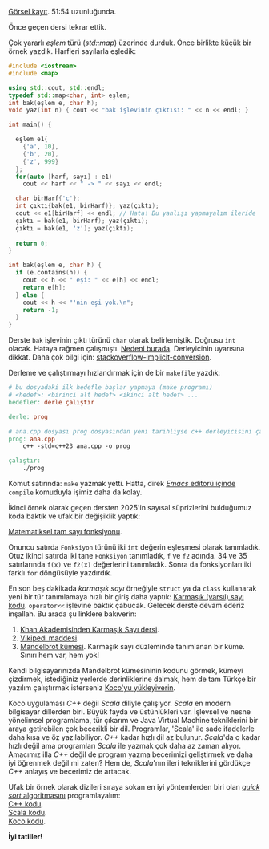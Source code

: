 [Görsel kayıt](https://drive.google.com/file/d/1zwkZlNUy0wBKcLLF9hJN__ogHwUnTavp/view). 51:54 uzunluğunda.   

Önce geçen dersi tekrar ettik.  

Çok yararlı *eşlem* türü (*std::map*) üzerinde durduk. Önce birlikte küçük bir örnek yazdık. Harfleri sayılarla eşledik:
```c++
#include <iostream>
#include <map>

using std::cout, std::endl;
typedef std::map<char, int> eşlem;
int bak(eşlem e, char h);
void yaz(int n) { cout << "bak işlevinin çıktısı: " << n << endl; }

int main() {

  eşlem e1{
    {'a', 10},
    {'b', 20},
    {'z', 999}
  };
  for(auto [harf, sayı] : e1)
    cout << harf << " -> " << sayı << endl;

  char birHarf{'c'};
  int çıktı{bak(e1, birHarf)}; yaz(çıktı);
  cout << e1[birHarf] << endl; // Hata! Bu yanlışı yapmayalım ileride
  çıktı = bak(e1, birHarf); yaz(çıktı);
  çıktı = bak(e1, 'z'); yaz(çıktı);
  
  return 0;
}

int bak(eşlem e, char h) {
  if (e.contains(h)) {
    cout << h << " eşi: " << e[h] << endl;
    return e[h];
  } else {
    cout << h << "'nin eşi yok.\n";
    return -1;
  }
}
```

Derste `bak` işlevinin çıktı türünü `char` olarak belirlemiştik. Doğrusu `int` olacak. Hataya rağmen çalışmıştı. [Nedeni burada](https://www.sololearn.com/en/compiler-playground/cjfGIRFAb144). Derleyicinin uyarısına dikkat. Daha çok bilgi için: [stackoverflow-implicit-conversion](https://stackoverflow.com/questions/48650685/c-implicit-conversion-of-int-to-char).  

Derleme ve çalıştırmayı hızlandırmak için de bir `makefile` yazdık:
```Makefile
# bu dosyadaki ilk hedefle başlar yapmaya (make programı)
# <hedef>: <birinci alt hedef> <ikinci alt hedef> ...
hedefler: derle çalıştır

derle: prog

# ana.cpp dosyası prog dosyasından yeni tarihliyse c++ derleyicisini çağırır:
prog: ana.cpp
	c++ -std=c++23 ana.cpp -o prog

çalıştır:
	./prog
```

Komut satırında: `make` yazmak yetti. Hatta, direk [*Emacs* editorü içinde](https://www.gnu.org/software/emacs/) `compile` komuduyla işimiz daha da kolay. 

İkinci örnek olarak geçen dersten 2025'in sayısal süprizlerini bulduğumuz koda baktık ve ufak bir değişiklik yaptık:  

[Matematiksel tam sayı fonksiyonu](https://onlinegdb.com/37o_p7vq3).   

Onuncu satırda `Fonksiyon` türünü iki `int` değerin eşleşmesi olarak tanımladık. Otuz ikinci satırda iki tane `Fonksiyon` tanımladık, `f` ve `f2` adında. 34 ve 35 satırlarında `f(x)` ve `f2(x)` değerlerini tanımladık. Sonra da fonksiyonları iki farklı `for` döngüsüyle yazdırdık.

En son beş dakikada *karmaşık sayı* örneğiyle `struct` ya da `class` kullanarak yeni bir tür tanımlamaya hızlı bir giriş daha yaptık: 
[Karmaşık (varsıl) sayı kodu](https://onlinegdb.com/SybVZuiJ_). `operator<<` işlevine baktık çabucak. Gelecek derste devam ederiz inşallah. Bu arada şu linklere bakıverin:  
1) [Khan Akademisinden Karmaşık Sayı dersi](https://tr.khanacademy.org/math/precalculus/imaginary-and-complex-numbers).  
2) [Vikipedi maddesi](https://tr.wikipedia.org/wiki/Karmaşık_sayı).  
3) [Mandelbrot kümesi](https://tr.wikipedia.org/wiki/Mandelbrot_k%C3%BCmesi). Karmaşık sayı düzleminde tanımlanan bir küme. Sınırı hem var, hem yok!     

Kendi bilgisayarınızda Mandelbrot kümesininin kodunu görmek, kümeyi çizdirmek, istediğiniz yerlerde derinliklerine dalmak, hem de tam Türkçe bir yazılım çalıştırmak isterseniz [Koco'yu yükleyiverin](https://sites.google.com/view/koco-surum).   

Koco uygulaması *C++* değil *Scala* diliyle çalışıyor. *Scala* en modern bilgisayar dillerden biri. Büyük fayda ve üstünlükleri var. İşlevsel ve nesne yönelimsel programlama, tür çıkarım ve Java Virtual Machine tekniklerini bir araya getirebilen çok becerikli bir dil. Programlar, 'Scala' ile sade ifadelerle daha kısa ve öz yazılabiliyor. *C++* kadar hızlı dil az bulunur. *Scala*'da o kadar hızlı değil ama programları *Scala* ile yazmak çok daha az zaman alıyor. Amacımız illa *C++* değil de program yazma becerimizi geliştirmek ve daha iyi öğrenmek değil mi zaten? Hem de, *Scala*'nın ileri tekniklerini gördükçe *C++* anlayış ve becerimiz de artacak.

Ufak bir örnek olarak dizileri sıraya sokan en iyi yöntemlerden biri olan [*quick sort* algoritmasını](https://en.m.wikipedia.org/wiki/Quicksort) programlayalım:  
[C++ kodu](https://onlinegdb.com/CKvmETRyJ).   
[Scala kodu](https://scastie.scala-lang.org/kocoyla/eTdUJUd8SsCGsCyhYEMJww).     
[Koco kodu](http://ikojo.in/sf/LiPt8QF/0).   

**İyi tatiller!**
